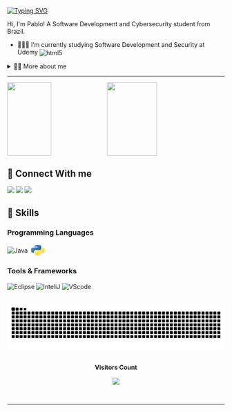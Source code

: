 <!--título-->
[![Typing SVG](https://readme-typing-svg.herokuapp.com?font=Fira+Code&weight=300&size=50&duration=4000&pause=1000&color=FF8C00&center=true&vCenter=true&random=false&width=1000&lines=Hello!👋)](https://git.io/typing-svg)

<!-- Presentation -->
<p>
  Hi, I'm Pablo! A Software Development and Cybersecurity student from Brazil. 

  - 👨🏻‍💻 I’m currently studying Software Development and Security at Udemy <img align="center" alt="html5" src="https://img.shields.io/badge/Udemy-EC5252?style=for-the-badge&logo=Udemy&logoColor=white" />

<!-- Dropdown -->
<details>
  <summary> 🏳️‍🌈 More about me</summary>

  - 💭 I am 21 years old and currently live in Minas Gerais, Brasil. I'm not fluent in English, but I'm always trying to improve. In college, I worked with C, Java and Python, and currently I continue studying Java (my favorite language) so I can work in development and cybersecurity in the future

  - 🌱 I like reading a good fiction book, playing online games, go to the gym and swim! I believe that our personal interests contribute to a more refined perception of things and problem-solving. \´o`/
</details>

  ---

<!-- GithubStats -->
<div>
  <img width="45%" align="center" height="170" src="https://github-readme-stats.vercel.app/api?username=P-lindo&show_icons=true&theme=slateorange&hide_title=false&include_all_commits=true&count_private=true"/>
  <img width="48%" align="center" height="170" src="https://github-readme-stats.vercel.app/api/top-langs/?username=P-lindo&line_height=10&card_width=290&layout=compact&hide_title=false&count_private=true&langs_count=4&show_icons=true&theme=slateorange"/>
</div>

## 💭 Connect With me
<!-- Links -->
 <div>
  <a href="https://www.linkedin.com/in/pabloj-pinheiro/" target="_blank"><img src="https://img.shields.io/badge/LinkedIn-0077B5?style=for-the-badge&logo=linkedin&logoColor=white" target="_blank"></a>
  <a href="https://www.instagram.com/astrorice_" target="_blank"><img src="https://img.shields.io/badge/Instagram-E4405F?style=for-the-badge&logo=instagram&logoColor=white" target="_blank"></a>
  <a href="mailto:pablo.pinheiro070@gmail.com" target="_blank"><img src="https://img.shields.io/badge/-Gmail-%23333?style=for-the-badge&logo=gmail&logoColor=white" target="_blank"></a>
 </div>

## 🌱 Skills
<!-- Skills: Programming Languages -->
  <div style="flex-basis: 48%;">
    <h3>Programming Languages</h3>
    <img align="center" alt="Java" height="30" width="40"  src="https://cdn.jsdelivr.net/gh/devicons/devicon@latest/icons/java/java-original.svg"/>
    <img align="center" alt="Python" height="30" width="40" src="https://raw.githubusercontent.com/devicons/devicon/master/icons/python/python-original.svg">
  </div>
  
  <!-- Skills: Tools & Frameworks -->
  <div style="flex-basis: 48%;">
    <h3>Tools & Frameworks</h3>
    <img align="center" alt="Eclipse" height="30" width="40" src="https://cdn.jsdelivr.net/gh/devicons/devicon@latest/icons/eclipse/eclipse-original.svg" />
    <img align="center" alt="InteliJ" height="30" width="40" src="https://cdn.jsdelivr.net/gh/devicons/devicon@latest/icons/intellij/intellij-original.svg"/>
    <img align="center" alt="VScode" height="30" width="40" src="https://cdn.jsdelivr.net/gh/devicons/devicon/icons/vscode/vscode-original.svg">
  </div>

##

<!-- Snake -->
<picture align="center">
  <source media="(prefers-color-scheme: dark)" srcset="https://raw.githubusercontent.com/P-lindo/P-lindo/output/github-contribution-grid-snake-dark.svg">
  <source media="(prefers-color-scheme: light)" srcset="https://raw.githubusercontent.com/P-lindo/P-lindo/output/github-contribution-grid-snake-dark.svg">
  <img align="center" alt="github contribution grid snake animation" src="https://raw.githubusercontent.com/P-lindo/P-lindo/output/github-contribution-grid-snake.svg">
</picture>

<!-- Visitors -->
<div align="center">
<br><p align="center"><b>Visitors Count</b></p>  
<p align="center"><img align="center" src="https://profile-counter.glitch.me/(P-lindo)/count.svg" /></p> 
<br>
</div>

---
